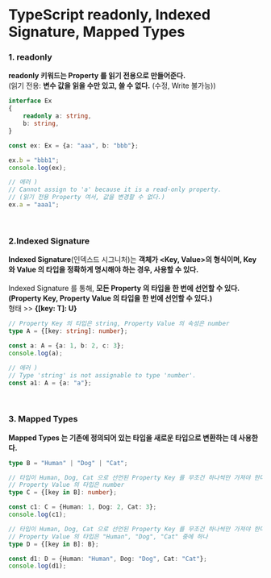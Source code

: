 # TypeScript readonly, Indexed Signature, Mapped Types

### 1. readonly
**readonly 키워드는 Property 를 읽기 전용으로 만들어준다.**
<br>
(읽기 전용: **변수 값을 읽을 수만 있고, 쓸 수 없다.** (수정, Write 불가능))
```ts
interface Ex
{
    readonly a: string,
    b: string,
}

const ex: Ex = {a: "aaa", b: "bbb"};

ex.b = "bbb1";
console.log(ex);

// 에러 )
// Cannot assign to 'a' because it is a read-only property.
// (읽기 전용 Property 여서, 값을 변경할 수 없다.)
ex.a = "aaa1";
```

<br>

### 2.Indexed Signature
**Indexed Signature**(인덱스드 시그니처)는 **객체가 <Key, Value>의 형식이며, Key 와 Value 의 타입을
정확하게 명시해야 하는 경우, 사용할 수 있다.**
<br><br>
Indexed Signature 를 통해, **모든 Property 의 타입을 한 번에 선언할 수 있다.**
<br>
**(Property Key, Property Value 의 타입을 한 번에 선언할 수 있다.)**
<br>
형태 >> **{[key: T]: U}**
```ts
// Property Key 의 타입은 string, Property Value 의 속성은 number
type A = {[key: string]: number};

const a: A = {a: 1, b: 2, c: 3};
console.log(a);

// 에러 )
// Type 'string' is not assignable to type 'number'.
const a1: A = {a: "a"};
```

<br>

### 3. Mapped Types
**Mapped Types 는 기존에 정의되어 있는 타입을 새로운 타입으로 변환하는 데 사용한다.**
```ts
type B = "Human" | "Dog" | "Cat";

// 타입이 Human, Dog, Cat 으로 선언된 Property Key 를 무조건 하나씩만 가져야 한다.
// Property Value 의 타입은 number
type C = {[key in B]: number};

const c1: C = {Human: 1, Dog: 2, Cat: 3};
console.log(c1);

// 타입이 Human, Dog, Cat 으로 선언된 Property Key 를 무조건 하나씩만 가져야 한다.
// Property Value 의 타입은 "Human", "Dog", "Cat" 중에 하나
type D = {[key in B]: B};

const d1: D = {Human: "Human", Dog: "Dog", Cat: "Cat"};
console.log(d1);
```

